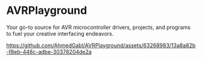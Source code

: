 # AVRPlayground
Your go-to source for AVR microcontroller drivers, projects, and programs to fuel your creative interfacing endeavors.


https://github.com/AhmedGabl/AVRPlayground/assets/63268983/13a8a82b-f8eb-448c-adbe-30378204de2a

